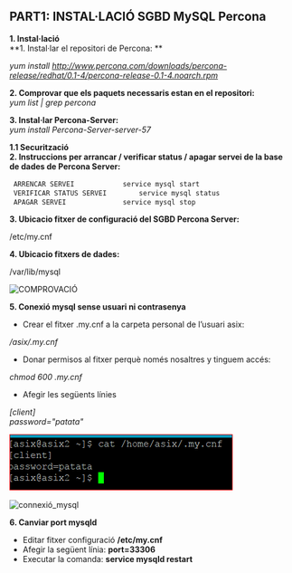 ## PART1: INSTAL·LACIÓ SGBD MySQL Percona

**1. Instal·lació**  
**1. Instal·lar el repositori de Percona:  **

*yum install http://www.percona.com/downloads/percona-release/redhat/0.1-4/percona-release-0.1-4.noarch.rpm*
  
**2. Comprovar que els paquets necessaris estan en el repositori:**  
*yum list | grep percona*

**3. Instal·lar Percona-Server:**  
*yum install Percona-Server-server-57*  

**1.1 Securització**  
**2. Instruccions per arrancar / verificar status / apagar servei de la base de dades de Percona Server:**
	
	 ARRENCAR SERVEI			service mysql start
	 VERIFICAR STATUS SERVEI		service mysql status
	 APAGAR SERVEI				service mysql stop  
	 
  
  

**3. Ubicacio fitxer de configuració del SGBD Percona Server:**

/etc/my.cnf  



**4. Ubicacio fitxers de dades:**  

/var/lib/mysql

![COMPROVACIÓ](https://github.com/ivanenriquez/BD-M02-M010/blob/master/MP10-UF2/A1/imatges/ubicació_per_defecte_fitxers_de_dades.PNG)


**5. Conexió mysql sense usuari ni contrasenya**

* Crear el fitxer .my.cnf a la carpeta personal de l’usuari asix:  

*/asix/.my.cnf*

* Donar permisos al fitxer perquè només nosaltres y tinguem accés:  

*chmod 600 .my.cnf*

* Afegir les següents línies  

*[client]  
password="patata"*  

![my.cnf](https://github.com/ivanenriquez/BD-M02-M010/blob/master/MP10-UF2/A1/imatges/my.cnf.PNG)

![connexió_mysql](https://github.com/ivanenriquez/BD-M02-M010/blob/master/MP10-UF2/A1/imatges/connexió_mysql_sense_usuari_ni_contrasenya.PNG)


**6. Canviar port mysqld**
* Editar fitxer configuració **/etc/my.cnf**
* Afegir la següent línia: **port=33306**
* Executar la comanda: **service mysqld restart**
